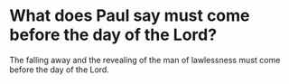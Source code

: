 # What does Paul say must come before the day of the Lord?

The falling away and the revealing of the man of lawlessness must come before the day of the Lord.
